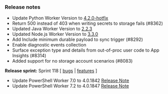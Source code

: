 ### Release notes
<!-- Please add your release notes in the following format:
- My change description (#PR)
-->
- Update Python Worker Version to [4.2.0-hotfix](https://github.com/Azure/azure-functions-python-worker/releases/tag/4.2.0-hotfix)
- Return 500 instead of 403 when writing secrets to storage fails (#8362)
- Updated Java Worker Version to [2.2.3](https://github.com/Azure/azure-functions-java-worker/releases/tag/2.2.3)
- Updated Node.js Worker Version to [3.3.0](https://github.com/Azure/azure-functions-nodejs-worker/releases/tag/v3.3.0)
- Add Include minimum durable payload to sync trigger (#8292)
- Enable diagnostic events collection
- Surface exception type and details from out-of-proc user code to App Insights (#8314)
- Added support for no storage account scenarios (#8083)

**Release sprint:** Sprint 118
[ [bugs](https://github.com/Azure/azure-functions-host/issues?q=is%3Aissue+milestone%3A%22Functions+Sprint+118%22+label%3Abug+is%3Aclosed) | [features](https://github.com/Azure/azure-functions-host/issues?q=is%3Aissue+milestone%3A%22Functions+Sprint+118%22+label%3Afeature+is%3Aclosed) ]
- Update PowerShell Worker 7.0 to 4.0.1842 [Release Note](https://github.com/Azure/azure-functions-powershell-worker/releases/tag/v4.0.1842)
- Update PowerShell Worker 7.2 to 4.0.1847 [Release Note](https://github.com/Azure/azure-functions-powershell-worker/releases/tag/v4.0.1847)

